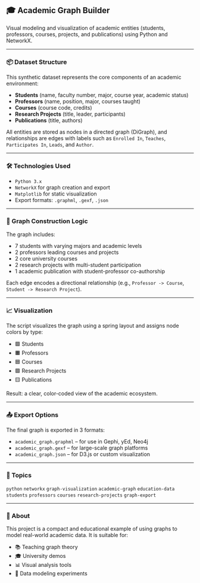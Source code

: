## 🎓 Academic Graph Builder

Visual modeling and visualization of academic entities (students, professors, courses, projects, and publications) using Python and NetworkX.

---

### 📦 Dataset Structure

This synthetic dataset represents the core components of an academic environment:

* **Students** (name, faculty number, major, course year, academic status)
* **Professors** (name, position, major, courses taught)
* **Courses** (course code, credits)
* **Research Projects** (title, leader, participants)
* **Publications** (title, authors)

All entities are stored as nodes in a directed graph (DiGraph), and relationships are edges with labels such as `Enrolled In`, `Teaches`, `Participates In`, `Leads`, and `Author`.

---

### 🛠️ Technologies Used

* `Python 3.x`
* `NetworkX` for graph creation and export
* `Matplotlib` for static visualization
* Export formats: `.graphml`, `.gexf`, `.json`

---

### 🔄 Graph Construction Logic

The graph includes:

* 7 students with varying majors and academic levels
* 2 professors leading courses and projects
* 2 core university courses
* 2 research projects with multi-student participation
* 1 academic publication with student-professor co-authorship

Each edge encodes a directional relationship (e.g., `Professor -> Course`, `Student -> Research Project`).

---

### 📈 Visualization

The script visualizes the graph using a spring layout and assigns node colors by type:

* 🟩 Students
* 🟧 Professors
* 🟦 Courses
* 🟪 Research Projects
* 🟨 Publications

Result: a clear, color-coded view of the academic ecosystem.

---

### 📤 Export Options

The final graph is exported in 3 formats:

* `academic_graph.graphml` – for use in Gephi, yEd, Neo4j
* `academic_graph.gexf` – for large-scale graph platforms
* `academic_graph.json` – for D3.js or custom visualization

---

### 📌 Topics

`python` `networkx` `graph-visualization` `academic-graph` `education-data` `students` `professors` `courses` `research-projects` `graph-export`

---

### 📎 About

This project is a compact and educational example of using graphs to model real-world academic data. It is suitable for:

* 📚 Teaching graph theory
* 🎓 University demos
* 📊 Visual analysis tools
* 🧪 Data modeling experiments
